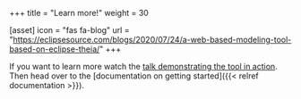 +++
title = "Learn more!"
weight = 30

[asset]
  icon = "fas fa-blog"
  url = "https://eclipsesource.com/blogs/2020/07/24/a-web-based-modeling-tool-based-on-eclipse-theia/"
+++

If you want to learn more watch the [talk demonstrating the tool in action](https://www.youtube.com/watch?v=U0TRt3aukTc). Then head over to the [documentation on getting started]({{< relref documentation >}}).
